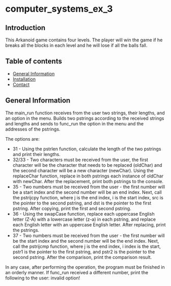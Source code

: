 # computer_systems_ex_3

## Introduction
This Arkanoid game contains four levels. The player will win the game if he breaks all the blocks in each level and he will lose if all the balls fall.

## Table of contents
* [General Information](#general-information)
* [Installation](#installation)
* [Contact](#Contact)

## General Information
The main_run function receives from the user two strings, their lengths, and an option in the menu. Builds two pstrings according to the received strings and lengths and sends to func_run the option in the menu and the addresses of the pstrings.

The options are:
* 31 - Using the pstrlen function, calculate the length of the two pstrings and print their lengths.
* 32/33 - Two characters must be received from the user, the first character will be the character that needs to be replaced (oldChar) and the second character will be a new character (newChar). Using the replaceChar function, replace in both pstrings each instance of oldChar with newChar. After the replacement, print both pstrings to the console.
* 35 - Two numbers must be received from the user - the first number will be a start index and the second number will be an end index. Next, call the pstrijcpy function, where j is the end index, i is the start index, src is the pointer to the second pstring, and dst is the pointer to the first pstring. After copying, print the first and second pstring.
* 36 - Using the swapCase function, replace each uppercase English letter (Z-A) with a lowercase letter (z-a) in each pstring, and replace each English letter with an uppercase English letter. After replacing, print the pstrings.
* 37 - Two numbers must be received from the user - the first number will be the start index and the second number will be the end index. Next, call the pstrijcmp function, where j is the end index, i index is the start, pstr1 is the pointer to the first pstring, and pstr2 is the pointer to the second pstring.
After the comparison, print the comparison result.

In any case, after performing the operation, the program must be finished in an orderly manner.
If func_run received a different number, print the following to the user: invalid option!
